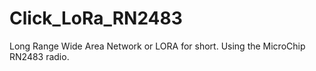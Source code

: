 # Click_LoRa_RN2483
Long Range Wide Area Network or LORA for short. Using the MicroChip RN2483 radio.
